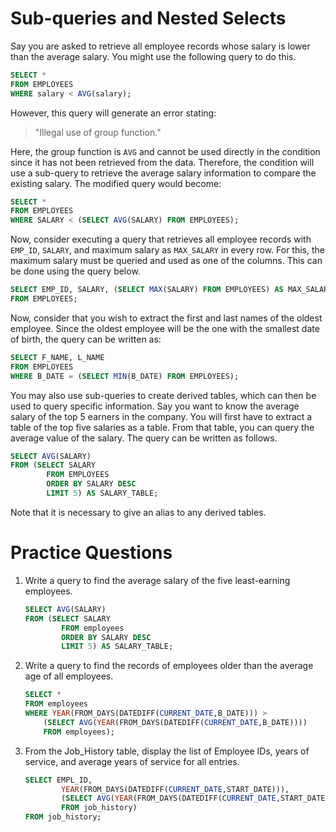 Sub-queries and Nested Selects
==============================

Say you are asked to retrieve all employee records whose salary is lower than the average salary. You might use the following query to do this.
```sql
SELECT * 
FROM EMPLOYEES 
WHERE salary < AVG(salary);
```
However, this query will generate an error stating:

>"Illegal use of group function."

Here, the group function is `AVG` and cannot be used directly in the condition since it has not been retrieved from the data. Therefore, the condition will use a sub-query to retrieve the average salary information to compare the existing salary. The modified query would become:
```sql
SELECT *
FROM EMPLOYEES
WHERE SALARY < (SELECT AVG(SALARY) FROM EMPLOYEES);
```
Now, consider executing a query that retrieves all employee records with `EMP_ID`, `SALARY`, and maximum salary as `MAX_SALARY` in every row. For this, the maximum salary must be queried and used as one of the columns. This can be done using the query below.
```sql
SELECT EMP_ID, SALARY, (SELECT MAX(SALARY) FROM EMPLOYEES) AS MAX_SALARY 
FROM EMPLOYEES;
```
Now, consider that you wish to extract the first and last names of the oldest employee. Since the oldest employee will be the one with the smallest date of birth, the query can be written as:
```sql
SELECT F_NAME, L_NAME
FROM EMPLOYEES
WHERE B_DATE = (SELECT MIN(B_DATE) FROM EMPLOYEES);
```
You may also use sub-queries to create derived tables, which can then be used to query specific information. Say you want to know the average salary of the top 5 earners in the company. You will first have to extract a table of the top five salaries as a table. From that table, you can query the average value of the salary. The query can be written as follows.
```sql
SELECT AVG(SALARY) 
FROM (SELECT SALARY 
        FROM EMPLOYEES 
        ORDER BY SALARY DESC 
        LIMIT 5) AS SALARY_TABLE;
```
Note that it is necessary to give an alias to any derived tables.

# Practice Questions
1. Write a query to find the average salary of the five least-earning employees.
    ```sql
    SELECT AVG(SALARY)
    FROM (SELECT SALARY
            FROM employees
            ORDER BY SALARY DESC
            LIMIT 5) AS SALARY_TABLE;
    ```
1. Write a query to find the records of employees older than the average age of all employees.
    ```sql
    SELECT *
    FROM employees
    WHERE YEAR(FROM_DAYS(DATEDIFF(CURRENT_DATE,B_DATE))) >
        (SELECT AVG(YEAR(FROM_DAYS(DATEDIFF(CURRENT_DATE,B_DATE))))
        FROM employees);
    ```
1. From the Job_History table, display the list of Employee IDs, years of service, and average years of service for all entries.
    ```sql
    SELECT EMPL_ID, 
            YEAR(FROM_DAYS(DATEDIFF(CURRENT_DATE,START_DATE))), 
            (SELECT AVG(YEAR(FROM_DAYS(DATEDIFF(CURRENT_DATE,START_DATE))))
            FROM job_history)
    FROM job_history;
    ```